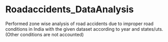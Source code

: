 # Roadaccidents_DataAnalysis
Performed zone wise analysis of road accidents due to improper road conditions in India with the given dataset according to year and states/uts.(Other conditions are not accounted)
